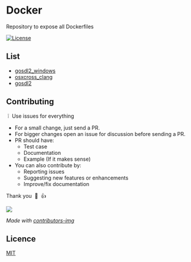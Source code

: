 # Docker

Repository to expose all Dockerfiles

[![License](http://img.shields.io/badge/license-mit-blue.svg?style=flat-square)](https://github.com/ymohl-cl/docker/blob/main/LICENSE)

## List

- [gosdl2_windows](https://github.com/ymohl-cl/docker/tree/main/gosdl2_windows)
- [osxcross_clang](https://github.com/ymohl-cl/docker/tree/main/osxcross_clang)
- [gosdl2](https://github.com/ymohl-cl/docker/tree/main/gosdl2)

## Contributing

&nbsp;:grey_exclamation:&nbsp; Use issues for everything

- For a small change, just send a PR.
- For bigger changes open an issue for discussion before sending a PR.
- PR should have:
  - Test case
  - Documentation
  - Example (If it makes sense)
- You can also contribute by:
  - Reporting issues
  - Suggesting new features or enhancements
  - Improve/fix documentation

Thank you &nbsp;:pray:&nbsp;&nbsp;:+1:&nbsp;

<a href="https://github.com/ymohl-cl/docker/graphs/contributors">
  <img src="https://contrib.rocks/image?repo=ymohl-cl/docker" />
</a>

*Made with [contributors-img](https://contrib.rocks)*

## Licence

[MIT](https://github.com/ymohl-cl/docker/blob/main/LICENSE)
